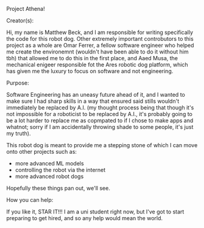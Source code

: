 Project Athena!

Creator(s):

Hi, my name is Matthew Beck, and I am responsible for writing specifically the code for this robot dog. Other extremely important controbutors to this project as a whole are Omar Ferrer,
a fellow software engineer who helped me create the environemnt (wouldn't have been able to do it without him tbh) that allowed me to do this in the first place, and Aaed Musa, the
mechanical enigeer responsible fot the Ares robotic dog platform, which has given me the luxury to focus on software and not engineering.

Purpose:

Software Engineering has an uneasy future ahead of it, and I wanted to make sure I had sharp skills in a way that ensured said stills wouldn't immediately be replaced by A.I. (my thought
process being that though it's not impossible for a roboticist to be replaced by A.I., it's probably going to be a lot harder to replace me as copmpated to if I chose to make apps and
whatnot; sorry if I am accidentally throwing shade to some people, it's just my truth).

This robot dog is meant to provide me a stepping stone of which I can move onto other projects such as:

* more advanced ML models
* controlling the robot via the internet
* more advanced robot dogs

Hopefully these things pan out, we'll see.

How you can help:

If you like it, STAR IT!!! I am a uni student right now, but I've got to start preparing to get hired, and so any help would mean the world.
